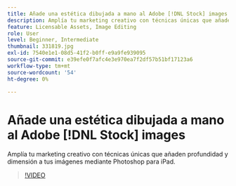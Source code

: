 ```yaml
---
title: Añade una estética dibujada a mano al Adobe [!DNL Stock] images
description: Amplía tu marketing creativo con técnicas únicas que añaden profundidad y dimensión a tus imágenes mediante Photoshop para iPad
feature: Licensable Assets, Image Editing
role: User
level: Beginner, Intermediate
thumbnail: 331819.jpg
exl-id: 7540e1e1-08d5-41f2-b0ff-e9a9fe939095
source-git-commit: e39efe0f7afc4e3e970ea7f2df57b51bf17123a6
workflow-type: tm+mt
source-wordcount: '54'
ht-degree: 0%

---
```


# Añade una estética dibujada a mano al Adobe [!DNL Stock] images

Amplía tu marketing creativo con técnicas únicas que añaden profundidad y dimensión a tus imágenes mediante Photoshop para iPad.

>[!VIDEO](https://video.tv.adobe.com/v/331819?hidetitle=true)
